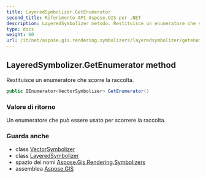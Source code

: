 ```yaml
---
title: LayeredSymbolizer.GetEnumerator
second_title: Riferimento API Aspose.GIS per .NET
description: LayeredSymbolizer metodo. Restituisce un enumeratore che scorre la raccolta.
type: docs
weight: 60
url: /it/net/aspose.gis.rendering.symbolizers/layeredsymbolizer/getenumerator/
---
```

## LayeredSymbolizer.GetEnumerator method

Restituisce un enumeratore che scorre la raccolta.

```csharp
public IEnumerator<VectorSymbolizer> GetEnumerator()
```

### Valore di ritorno

Un enumeratore che può essere usato per scorrere la raccolta.

### Guarda anche

* class [VectorSymbolizer](../../vectorsymbolizer/)
* class [LayeredSymbolizer](../)
* spazio dei nomi [Aspose.Gis.Rendering.Symbolizers](../../layeredsymbolizer/)
* assemblea [Aspose.GIS](../../../)


